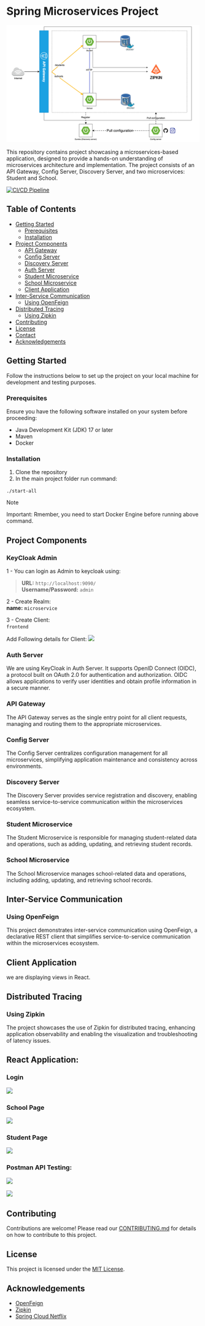 # Spring Microservices Project

![Prohect Diagram](/images/project-diagram.png)

This repository contains project showcasing a microservices-based application, designed to provide a hands-on understanding of microservices architecture and implementation. The project consists of an API Gateway, Config Server, Discovery Server, and two microservices: Student and School.

[![CI/CD Pipeline](https://github.com/AliRaza-commits/spring-microservices/actions/workflows/ci-cd.yml/badge.svg)](https://github.com/AliRaza-commits/spring-microservices/actions/workflows/ci-cd.yml)

## Table of Contents

- [Getting Started](#getting-started)
    - [Prerequisites](#prerequisites)
    - [Installation](#installation)
- [Project Components](#project-components)
    - [API Gateway](#api-gateway)
    - [Config Server](#config-server)
    - [Discovery Server](#discovery-server)
    - [Auth Server](#auth-server)
    - [Student Microservice](#student-microservice)
    - [School Microservice](#school-microservice)
    - [Client Application](#client-application)
- [Inter-Service Communication](#inter-service-communication)
    - [Using OpenFeign](#using-openfeign)
- [Distributed Tracing](#distributed-tracing)
    - [Using Zipkin](#using-zipkin)
- [Contributing](#contributing)
- [License](#license)
- [Contact](#contact)
- [Acknowledgements](#acknowledgements)

## Getting Started

Follow the instructions below to set up the project on your local machine for development and testing purposes.

### Prerequisites

Ensure you have the following software installed on your system before proceeding:

- Java Development Kit (JDK) 17 or later
- Maven
- Docker

### Installation

1. Clone the repository
2. In the main project folder run command: 

``` ./start-all ```

> [!NOTE]
> Important: Rmember, you need to start Docker Engine before running above command. 


## Project Components

### KeyCloak Admin

1 - You can login as Admin to keycloak using:
>**URL:** `http://localhost:9090/` \
>**Username/Password:** `admin`

2 - Create Realm:\
**name:** `microservice`

3 - Create Client:\
`frontend`

Add Following details for Client:
![](/images/keycloak-details.png)


### Auth Server

We are using KeyCloak in Auth Server. It supports OpenID Connect (OIDC), a protocol built on OAuth 2.0 for authentication and authorization. OIDC allows applications to verify user identities and obtain profile information in a secure manner.

### API Gateway

The API Gateway serves as the single entry point for all client requests, managing and routing them to the appropriate microservices.

### Config Server

The Config Server centralizes configuration management for all microservices, simplifying application maintenance and consistency across environments.

### Discovery Server

The Discovery Server provides service registration and discovery, enabling seamless service-to-service communication within the microservices ecosystem.

### Student Microservice

The Student Microservice is responsible for managing student-related data and operations, such as adding, updating, and retrieving student records.

### School Microservice

The School Microservice manages school-related data and operations, including adding, updating, and retrieving school records.

## Inter-Service Communication

### Using OpenFeign

This project demonstrates inter-service communication using OpenFeign, a declarative REST client that simplifies service-to-service communication within the microservices ecosystem.

## Client Application
we are displaying views in React.

## Distributed Tracing

### Using Zipkin

The project showcases the use of Zipkin for distributed tracing, enhancing application observability and enabling the visualization and troubleshooting of latency issues.

## React Application:

### Login
![](/images/react-login.png)


### School Page
![](/images/react-school.png)

### Student Page
![](/images/react-student.png)


### Postman API Testing:

![](/images/post-screen1.png)

![](/images/post-screen2.png)


## Contributing

Contributions are welcome! Please read our [CONTRIBUTING.md](CONTRIBUTING.md) for details on how to contribute to this project.

## License

This project is licensed under the [MIT License](LICENSE).


## Acknowledgements

- [OpenFeign](https://github.com/OpenFeign/feign)
- [Zipkin](https://zipkin.io/)
- [Spring Cloud Netflix](https://spring.io/projects/spring-cloud-netflix)